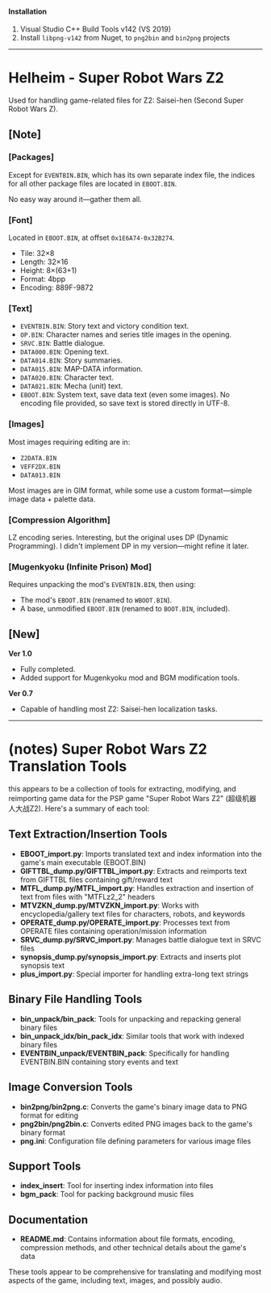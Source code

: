 #### Installation
1. Visual Studio C++ Build Tools v142 (VS 2019)
2. Install `libpng-v142` from Nuget, to `png2bin` and `bin2png` projects

---

# Helheim - Super Robot Wars Z2
Used for handling game-related files for Z2: Saisei-hen (Second Super Robot Wars Z).

## [Note]
### [Packages]
Except for `EVENTBIN.BIN`, which has its own separate index file, the indices for all other package files are located in `EBOOT.BIN`.

No easy way around it—gather them all.

### [Font]
Located in `EBOOT.BIN`, at offset `0x1E6A74-0x32B274`.
- Tile: 32×8
- Length: 32×16
- Height: 8×(63+1)
- Format: 4bpp
- Encoding: 889F-9872

### [Text]
- `EVENTBIN.BIN`: Story text and victory condition text.
- `OP.BIN`: Character names and series title images in the opening.
- `SRVC.BIN`: Battle dialogue.
- `DATA000.BIN`: Opening text.
- `DATA014.BIN`: Story summaries.
- `DATA015.BIN`: MAP-DATA information.
- `DATA020.BIN`: Character text.
- `DATA021.BIN`: Mecha (unit) text.
- `EBOOT.BIN`: System text, save data text (even some images). No encoding file provided, so save text is stored directly in UTF-8.

### [Images]
Most images requiring editing are in:
- `Z2DATA.BIN`
- `VEFF2DX.BIN`
- `DATA013.BIN`

Most images are in GIM format, while some use a custom format—simple image data + palette data.

### [Compression Algorithm]
LZ encoding series. Interesting, but the original uses DP (Dynamic Programming). I didn't implement DP in my version—might refine it later.

### [Mugenkyoku (Infinite Prison) Mod]
Requires unpacking the mod's `EVENTBIN.BIN`, then using:
- The mod's `EBOOT.BIN` (renamed to `WBOOT.BIN`).
- A base, unmodified `EBOOT.BIN` (renamed to `BOOT.BIN`, included).

## [New]
**Ver 1.0**
- Fully completed.
- Added support for Mugenkyoku mod and BGM modification tools.

**Ver 0.7**
- Capable of handling most Z2: Saisei-hen localization tasks.

---
# (notes) Super Robot Wars Z2 Translation Tools

this appears to be a collection of tools for extracting, modifying, and reimporting game data for the PSP game "Super Robot Wars Z2" (超级机器人大战Z2). Here's a summary of each tool:

## Text Extraction/Insertion Tools

- **EBOOT_import.py**: Imports translated text and index information into the game's main executable (EBOOT.BIN)
- **GIFTTBL_dump.py/GIFTTBL_import.py**: Extracts and reimports text from GIFTTBL files containing gift/reward text
- **MTFL_dump.py/MTFL_import.py**: Handles extraction and insertion of text from files with "MTFLz2_2" headers
- **MTVZKN_dump.py/MTVZKN_import.py**: Works with encyclopedia/gallery text files for characters, robots, and keywords
- **OPERATE_dump.py/OPERATE_import.py**: Processes text from OPERATE files containing operation/mission information
- **SRVC_dump.py/SRVC_import.py**: Manages battle dialogue text in SRVC files
- **synopsis_dump.py/synopsis_import.py**: Extracts and inserts plot synopsis text
- **plus_import.py**: Special importer for handling extra-long text strings

## Binary File Handling Tools

- **bin_unpack/bin_pack**: Tools for unpacking and repacking general binary files
- **bin_unpack_idx/bin_pack_idx**: Similar tools that work with indexed binary files
- **EVENTBIN_unpack/EVENTBIN_pack**: Specifically for handling EVENTBIN.BIN containing story events and text

## Image Conversion Tools

- **bin2png/bin2png.c**: Converts the game's binary image data to PNG format for editing
- **png2bin/png2bin.c**: Converts edited PNG images back to the game's binary format
- **png.ini**: Configuration file defining parameters for various image files

## Support Tools

- **index_insert**: Tool for inserting index information into files
- **bgm_pack**: Tool for packing background music files

## Documentation

- **README.md**: Contains information about file formats, encoding, compression methods, and other technical details about the game's data

These tools appear to be comprehensive for translating and modifying most aspects of the game, including text, images, and possibly audio.